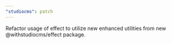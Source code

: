 ```yaml
---
"studiocms": patch
---
```


Refactor usage of effect to utilize new enhanced utilities from new @withstudiocms/effect package.

